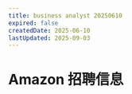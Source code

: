 ```yaml
---
title: business analyst 20250610
expired: false
createdDate: 2025-06-10
lastUpdated: 2025-09-03
---
```


# Amazon 招聘信息

<JobPostingTable job-posting-json-path="amazon/data/business-analyst-20250610-2.json"/>
